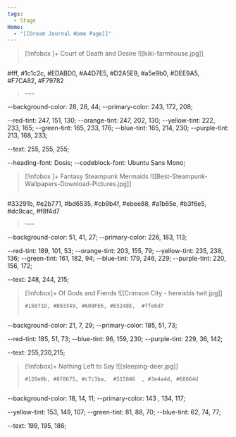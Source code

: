 ```yaml
---
tags:
  - Stage
Home:
  - "[[Dream Journal Home Page]]"
---
```

> [!infobox ]+   Court of Death and Desire
> ![[kiki-farmhouse.jpg]]
>```palette
#fff, #1c1c2c, #EDABD0, #A4D7E5, #D2A5E9, #a5e9b0, #DEE9A5, #F7CA82, #F79782
>```
>~~~ 
--background-color: 28, 28, 44;
--primary-color: 243, 172, 208;
>
--red-tint: 247, 151, 130;
--orange-tint: 247, 202, 130;
--yellow-tint: 222, 233, 165;
--green-tint: 165, 233, 176;
--blue-tint: 165, 214, 230;
--purple-tint: 213, 168, 233;
>
--text: 255, 255, 255;
>
--heading-font: Dosis;
--codeblock-font: Ubuntu Sans Mono;

> [!infobox ]+  Fantasy Steampunk Mermaids
![[Best-Steampunk-Wallpapers-Download-Pictures.jpg]]
>```palette
 #33291b, #e2b771, #bd6535,  #cb9b4f, #ebee88, #a1b65e, #b3f6e5, #dc9cac, #f8f4d7
>```
>~~~ 
--background-color: 51, 41, 27;
--primary-color: 226, 183, 113;
>
--red-tint: 189, 101, 53;
--orange-tint: 203, 155, 79;
--yellow-tint: 235, 238, 136;
--green-tint: 161, 182, 94;
--blue-tint: 179, 246, 229;
--purple-tint: 220, 156, 172;
>
--text: 248, 244, 215;

>[!infobox]+ Of Gods and Fiends
>![[Crimson City - hereisbis twit.jpg]]
>```palette
> #15071D, #B93349, #609FE6, #E5248E,  #ffe6d7
>```
>~~~
--background-color: 21, 7, 29;
--primary-color: 185, 51, 73;
>
--red-tint: 185, 51, 73;
--blue-tint: 96, 159, 230;
--purple-tint: 229, 36, 142;
  >
--text: 255,230,215;

>[!infobox]+ Nothing Left to Say
>![[sleeping-deer.jpg]]
>```palette
> #120e0b, #8f8675, #c7c3ba,  #515846  , #3e4a4d, #68664d
>```
>~~~
--background-color: 18, 14, 11;
--primary-color: 143 , 134, 117;
>
--yellow-tint: 153, 149, 107;
--green-tint: 81, 88, 70;
--blue-tint: 62, 74, 77;
>
--text: 199, 195, 186;